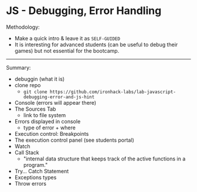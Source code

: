 
# JS - Debugging, Error Handling

<!--- 

Status: highlighted


Mark a "SELF_GUIDED"


--->


Methodology:
- Make a quick intro & leave it as `SELF-GUIDED`
- It is interesting for advanced students (can be useful to debug their games) but not essential for the bootcamp.


---


Summary:
- debuggin (what it is)
- clone repo
  - `git clone https://github.com/ironhack-labs/lab-javascript-debugging-error-and-js-hint`
- Console (errors will appear there)
- The Sources Tab
  - link to file system
- Errors displayed in console
  - type of error + where
- Execution control: Breakpoints
- The execution control panel (see students portal)
- Watch
- Call Stack
  - "internal data structure that keeps track of the active functions in a program."
- Try… Catch Statement
- Exceptions types
- Throw errors
